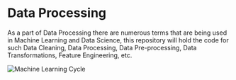 # Data Processing

As a part of Data Processing there are numerous terms that are being used in Machine Learning and Data Science, this repository will hold the code for such Data Cleaning, Data Processing, Data Pre-processing, Data Transformations, Feature Engineering, etc.

![Machine Learning Cycle](https://user-images.githubusercontent.com/54405639/76531382-231c7f00-649b-11ea-9a10-e3ea9433990a.png)
